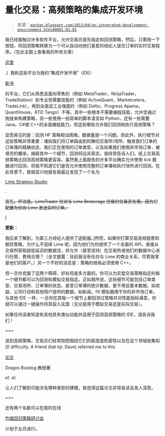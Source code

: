 <!--yml

category: 未分类

date: 2024-05-12 18:59:47

-->

# 量化交易：高频策略的集成开发环境

> 来源：[`epchan.blogspot.com/2013/04/an-integrated-development-environment.html#0001-01-01`](http://epchan.blogspot.com/2013/04/an-integrated-development-environment.html#0001-01-01)

我已经接触过许多软件平台，允许交易员首先指定和回测策略，然后，只需按一下按钮，将回测策略转换为一个可以自动向他们喜爱的经纪人提交订单的实时交易程序。（在此主题上查看我的所有文章）

[这里](http://epchan.blogspot.com/search/label/Automated%20trading%20platforms)

.)  我称这些平台为我的“集成开发环境”（IDE）

[新书](http://www.amazon.com/gp/product/1118460146/ref=as_li_qf_sp_asin_il_tl?ie=UTF8&camp=1789&creative=9325&creativeASIN=1118460146&linkCode=as2&tag=quantitativet-20)

的平台，它们从熟悉且面向零售的（例如 MetaTrader，NinjaTrader，TradeStation）到专业但需要技能的（例如 ActiveQuant，Marketcetera，TradeLink），再到全面且工业强度的（例如 Deltix，Progress Apama，QuantHouse，RTD Tango）不等。其中一些根本不需要编程技能，允许您通过拖放来构建策略，另一些使用一些简单的脚本语言如 Python，还有一些需要 Java，C#或 C++的全面编程能力。但这些哪些允许我们回测和执行高频策略？

显而易见的是：回测 HF 策略相当困难。数据量是一个问题。但此外，执行细节对这些策略非常重要：诸如我们将订单路由到的确切交易所/场所、触发我们订单的订单簿的精确状态、我们正在使用的订单类型，以及如果我们使用非市场订单，被填充的概率。搞砸其中一个细节，回测将远非真实。我经常告诉人们，纸上交易高频策略比回测高频策略更容易。虽然我上面报告的许多平台确实允许使用 tick 数据进行回测，但我不知道它们是否允许使用完整的订单簿和执行场所进行回测。在此背景下，我很高兴地报告我最近发现了一个名为

[Lime Strategy Studio](http://www.limebrokerage.com/services/marketdata/simulation)

.

~~首先，坏消息。LimeTrader 仅对与 Lime Brokerage 交易的交易员有用，因为它配置为仅向 Lime 发送实时订单。~~

[

**更新：**

我后来了解到，为第三方经纪人提供了适配器。]然而，如果你打算交易高频股票和期货策略，为什么不选择 Lime 呢，因为他们为你提供了一个全面的 API，直接从交易所获取超低延迟的数据流，并允许（甚至坚持）在交易所或他们的数据中心进行托管，费用合理？（全文披露：目前我没有任何与 Lime 的商业关系，尽管我曾是他们的客户。）另一个不好的消息是：策略的规格必须使用 C++。

但一旦你克服了这两个障碍，好处将是多方面的。你可以为实盘交易策略指定的每一个细节都可以为回测和模拟交易指定。正如我所说，这些细节可能包括订单类型、交易场所、订单簿的状态，甚至订单簿的统计数据，更不用说基本数据，如收益、公司行动和其他用户提供的数据，如新闻。fill 模拟器用于你的非市场订单。与其他 IDE 一样，一旦你在其每一个细节上都回测过策略并对性能指标满意，你就可以通过一键操作将其投入实盘（无论是用于模拟交易还是实际交易）。

如果任何读者知道有其他具有类似功能并适用于回测高频策略的 IDE，请告诉我们！

===

说到高频策略，交易员们经常抱怨围绕它们的超高度机密性以及在这个领域收集知识 difficulty. A friend (hat tip: Dave) referred me to this

[论文](http://www.math.stevens.edu/~ifloresc/Research/Publications/ProjectpricevolFinalwithDragos.pdf)

Dragos Bozdog 教授著

*et. al.*

让人们了解到可能涉及哪种类型的建模。我觉得这篇论文非常易读且发人深思。

===

还有两个名额可以在我的在线

[均值回归策略研讨会](http://www.epchan.com/my-workshops/)

计划于五月进行。
